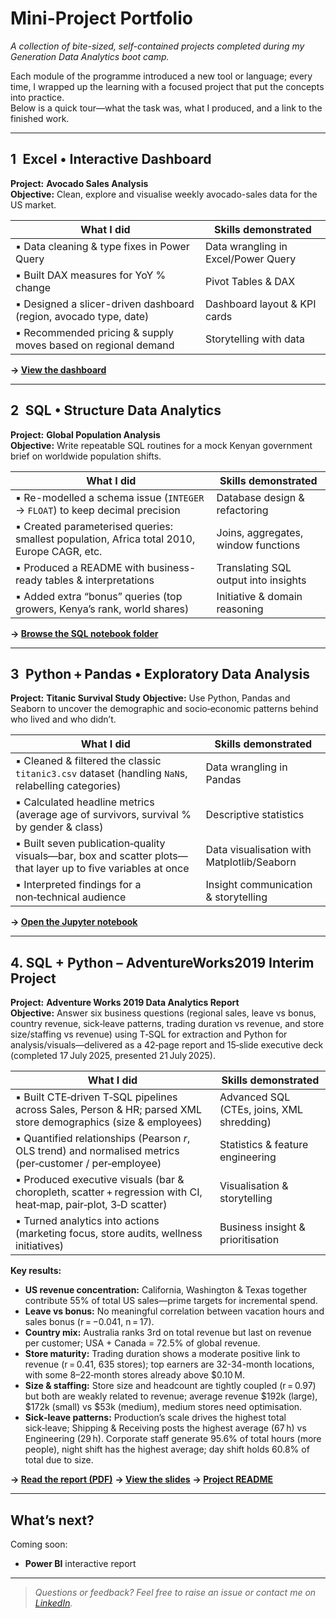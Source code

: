 # Mini-Project Portfolio  
_A collection of bite-sized, self-contained projects completed during my Generation Data Analytics boot camp._

Each module of the programme introduced a new tool or language; every time, I wrapped up the learning with a focused project that put the concepts into practice.  
Below is a quick tour—what the task was, what I produced, and a link to the finished work.

---

## 1 Excel • Interactive Dashboard  
**Project:** **Avocado Sales Analysis**  
**Objective:** Clean, explore and visualise weekly avocado-sales data for the US market.

| What I did | Skills demonstrated |
|------------|--------------------|
| ▪ Data cleaning & type fixes in Power Query | Data wrangling in Excel/Power Query |
| ▪ Built DAX measures for YoY % change | Pivot Tables & DAX |
| ▪ Designed a slicer-driven dashboard (region, avocado type, date) | Dashboard layout & KPI cards |
| ▪ Recommended pricing & supply moves based on regional demand | Storytelling with data |

**→ [View the dashboard](https://sites.google.com/view/avocadotrendanalysis/home)**

---

## 2 SQL • Structure Data Analytics  
**Project:** **Global Population Analysis**  
**Objective:** Write repeatable SQL routines for a mock Kenyan government brief on worldwide population shifts.

| What I did | Skills demonstrated |
|------------|--------------------|
| ▪ Re-modelled a schema issue (`INTEGER` → `FLOAT`) to keep decimal precision | Database design & refactoring |
| ▪ Created parameterised queries: smallest population, Africa total 2010, Europe CAGR, etc. | Joins, aggregates, window functions |
| ▪ Produced a README with business-ready tables & interpretations | Translating SQL output into insights |
| ▪ Added extra “bonus” queries (top growers, Kenya’s rank, world shares) | Initiative & domain reasoning |

**→ [Browse the SQL notebook folder](https://github.com/zaraanry/mini_project/tree/main/Global%20Population%20Analysis%20Project%20(SQL))**

---

## 3 Python + Pandas • Exploratory Data Analysis

**Project:** **Titanic Survival Study**
**Objective:** Use Python, Pandas and Seaborn to uncover the demographic and socio‑economic patterns behind who lived and who didn’t.

| What I did                                                                                                                    | Skills demonstrated                          |
| ----------------------------------------------------------------------------------------------------------------------------- | -------------------------------------------- |
| ▪ Cleaned & filtered the classic `titanic3.csv` dataset (handling `NaN`s, relabelling categories)                             | Data wrangling in Pandas                   |
| ▪ Calculated headline metrics (average age of survivors, survival % by gender & class)                                        | Descriptive statistics                     |
| ▪ Built seven publication‑quality visuals—bar, box and scatter plots—that layer up to five variables at once                  | Data visualisation with Matplotlib/Seaborn |
| ▪ Interpreted findings for a non‑technical audience | Insight communication & storytelling       |

**→ [Open the Jupyter notebook](https://github.com/zaraanry/mini_project/blob/main/Titanic%20Survival%20Analysis%20(Python)/titanic.ipynb)**

---


## 4. SQL + Python – AdventureWorks2019 Interim Project
**Project:** **Adventure Works 2019 Data Analytics Report**  
**Objective:** Answer six business questions (regional sales, leave vs bonus, country revenue, sick‑leave patterns, trading duration vs revenue, and store size/staffing vs revenue) using T‑SQL for extraction and Python for analysis/visuals—delivered as a 42‑page report and 15‑slide executive deck (completed 17 July 2025, presented 21 July 2025).

| What I did | Skills demonstrated |
|------------|--------------------|
| ▪ Built CTE‑driven T‑SQL pipelines across Sales, Person & HR; parsed XML store demographics (size & employees) | Advanced SQL (CTEs, joins, XML shredding) |
| ▪ Quantified relationships (Pearson _r_, OLS trend) and normalised metrics (per‑customer / per‑employee) | Statistics & feature engineering |
| ▪ Produced executive visuals (bar & choropleth, scatter + regression with CI, heat‑map, pair‑plot, 3‑D scatter) | Visualisation & storytelling |
| ▪ Turned analytics into actions (marketing focus, store audits, wellness initiatives) | Business insight & prioritisation |

**Key results:**
- **US revenue concentration:** California, Washington & Texas together contribute 55% of total US sales—prime targets for incremental spend.  
- **Leave vs bonus:** No meaningful correlation between vacation hours and sales bonus (r = −0.041, n = 17).  
- **Country mix:** Australia ranks 3rd on total revenue but last on revenue per customer; USA + Canada = 72.5% of global revenue.  
- **Store maturity:** Trading duration shows a moderate positive link to revenue (r = 0.41, 635 stores); top earners are 32-34-month locations, with some 8–22‑month stores already above $0.10 M.  
- **Size & staffing:** Store size and headcount are tightly coupled (r = 0.97) but both are weakly related to revenue; average revenue $192k (large), $172k (small) vs $53k (medium), medium stores need optimisation.  
- **Sick‑leave patterns:** Production’s scale drives the highest total sick‑leave; Shipping & Receiving posts the highest average (67 h) vs Engineering (29 h). Corporate staff generate 95.6% of total hours (more people), night shift has the highest average; day shift holds 60.8% of total due to size.  

**→ [Read the report (PDF)](https://github.com/zaraanry/mini_project/blob/main/Adventure%20Works%202019/Interim%20Project.pdf)** 
**→ [View the slides](https://github.com/zaraanry/mini_project/blob/main/Adventure%20Works%202019/Presentation.pdf)** 
**→ [Project README](https://github.com/zaraanry/mini_project/tree/main/Adventure%20Works%202019)**

---

## What’s next?

Coming soon:

* **Power BI** interactive report

---

> _Questions or feedback? Feel free to raise an issue or contact me on [LinkedIn](https://www.linkedin.com/in/zahra-noury-9a6b4535b/)._
